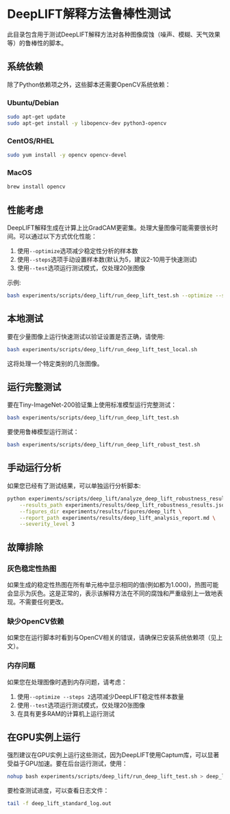 # DeepLIFT解释方法鲁棒性测试

此目录包含用于测试DeepLIFT解释方法对各种图像腐蚀（噪声、模糊、天气效果等）的鲁棒性的脚本。

## 系统依赖

除了Python依赖项之外，这些脚本还需要OpenCV系统依赖：

### Ubuntu/Debian
```bash
sudo apt-get update
sudo apt-get install -y libopencv-dev python3-opencv
```

### CentOS/RHEL
```bash
sudo yum install -y opencv opencv-devel
```

### MacOS
```bash
brew install opencv
```

## 性能考虑

DeepLIFT解释生成在计算上比GradCAM更密集。处理大量图像可能需要很长时间。可以通过以下方式优化性能：

1. 使用`--optimize`选项减少稳定性分析的样本数
2. 使用`--steps`选项手动设置样本数(默认为5，建议2-10用于快速测试)
3. 使用`--test`选项运行测试模式，仅处理20张图像

示例:
```bash
bash experiments/scripts/deep_lift/run_deep_lift_test.sh --optimize --steps 3
```

## 本地测试

要在少量图像上运行快速测试以验证设置是否正确，请使用:

```bash
bash experiments/scripts/deep_lift/run_deep_lift_test_local.sh
```

这将处理一个特定类别的几张图像。

## 运行完整测试

要在Tiny-ImageNet-200验证集上使用标准模型运行完整测试：

```bash
bash experiments/scripts/deep_lift/run_deep_lift_test.sh
```

要使用鲁棒模型运行测试：

```bash
bash experiments/scripts/deep_lift/run_deep_lift_robust_test.sh
```

## 手动运行分析

如果您已经有了测试结果，可以单独运行分析脚本:

```bash
python experiments/scripts/deep_lift/analyze_deep_lift_robustness_results.py \
    --results_path experiments/results/deep_lift_robustness_results.json \
    --figures_dir experiments/results/figures/deep_lift \
    --report_path experiments/results/deep_lift_analysis_report.md \
    --severity_level 3
```

## 故障排除

### 灰色稳定性热图

如果生成的稳定性热图在所有单元格中显示相同的值(例如都为1.000)，热图可能会显示为灰色。这是正常的，表示该解释方法在不同的腐蚀和严重级别上一致地表现。不需要任何更改。

### 缺少OpenCV依赖

如果您在运行脚本时看到与OpenCV相关的错误，请确保已安装系统依赖项（见上文）。

### 内存问题

如果您在处理图像时遇到内存问题，请考虑：
1. 使用`--optimize --steps 2`选项减少DeepLIFT稳定性样本数量
2. 使用`--test`选项运行测试模式，仅处理20张图像
3. 在具有更多RAM的计算机上运行测试

## 在GPU实例上运行

强烈建议在GPU实例上运行这些测试，因为DeepLIFT使用Captum库，可以显著受益于GPU加速。要在后台运行测试，使用：

```bash
nohup bash experiments/scripts/deep_lift/run_deep_lift_test.sh > deep_lift_standard_log.out 2>&1 &
```

要检查测试进度，可以查看日志文件：

```bash
tail -f deep_lift_standard_log.out
``` 